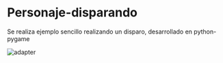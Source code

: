# Personaje-disparando
Se realiza ejemplo sencillo realizando un disparo, desarrollado en python-pygame

![adapter](https://user-images.githubusercontent.com/42217739/46638463-9c85a480-cb26-11e8-86c6-19962783921f.jpg)
